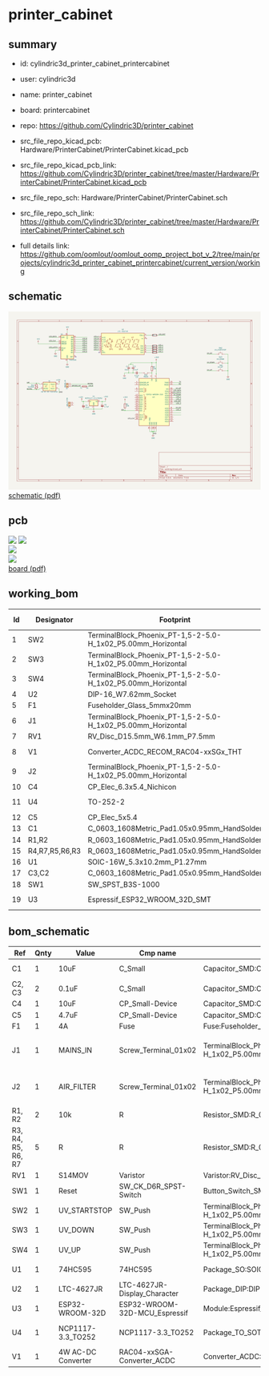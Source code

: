 # printer_cabinet
 
## summary 
* id: cylindric3d_printer_cabinet_printercabinet
* user: cylindric3d
* name: printer_cabinet
* board: printercabinet
* repo: https://github.com/Cylindric3D/printer_cabinet
* src_file_repo_kicad_pcb: Hardware/PrinterCabinet/PrinterCabinet.kicad_pcb
* src_file_repo_kicad_pcb_link: https://github.com/Cylindric3D/printer_cabinet/tree/master/Hardware/PrinterCabinet/PrinterCabinet.kicad_pcb


* src_file_repo_sch: Hardware/PrinterCabinet/PrinterCabinet.sch
* src_file_repo_sch_link: https://github.com/Cylindric3D/printer_cabinet/tree/master/Hardware/PrinterCabinet/PrinterCabinet.sch
* full details link: https://github.com/oomlout/oomlout_oomp_project_bot_v_2/tree/main/projects/cylindric3d_printer_cabinet_printercabinet/current_version/working  

## schematic  
![](working_schematic_600.png)  
[schematic (pdf)](working_schematic.pdf) 






















## pcb  
![](working_3d_600.png) 
![](working_3d_front_600.png)  
![](working_3d_back_600.png)  
![](working_600.png)  
[board (pdf)](working.pdf)  

## working_bom
| Id | Designator | Footprint | Quantity | Designation | Supplier and ref |  | None | 
| --- | --- | --- | --- | --- | --- | --- | --- | 
| 1 | SW2 | TerminalBlock_Phoenix_PT-1,5-2-5.0-H_1x02_P5.00mm_Horizontal | 1 | UV_STARTSTOP |  |  | [''] | 
| 2 | SW3 | TerminalBlock_Phoenix_PT-1,5-2-5.0-H_1x02_P5.00mm_Horizontal | 1 | UV_DOWN |  |  | [''] | 
| 3 | SW4 | TerminalBlock_Phoenix_PT-1,5-2-5.0-H_1x02_P5.00mm_Horizontal | 1 | UV_UP |  |  | [''] | 
| 4 | U2 | DIP-16_W7.62mm_Socket | 1 | LTC-4627JR |  |  | [''] | 
| 5 | F1 | Fuseholder_Glass_5mmx20mm | 1 | 4A |  |  | [''] | 
| 6 | J1 | TerminalBlock_Phoenix_PT-1,5-2-5.0-H_1x02_P5.00mm_Horizontal | 1 | MAINS_IN |  |  | [''] | 
| 7 | RV1 | RV_Disc_D15.5mm_W6.1mm_P7.5mm | 1 | S14MOV |  |  | [''] | 
| 8 | V1 | Converter_ACDC_RECOM_RAC04-xxSGx_THT | 1 | 4W AC-DC Converter |  |  | [''] | 
| 9 | J2 | TerminalBlock_Phoenix_PT-1,5-2-5.0-H_1x02_P5.00mm_Horizontal | 1 | AIR_FILTER |  |  | [''] | 
| 10 | C4 | CP_Elec_6.3x5.4_Nichicon | 1 | 10uF |  |  | [''] | 
| 11 | U4 | TO-252-2 | 1 | NCP1117-3.3_TO252 |  |  | [''] | 
| 12 | C5 | CP_Elec_5x5.4 | 1 | 4.7uF |  |  | [''] | 
| 13 | C1 | C_0603_1608Metric_Pad1.05x0.95mm_HandSolder | 1 | 10uF |  |  | [''] | 
| 14 | R1,R2 | R_0603_1608Metric_Pad1.05x0.95mm_HandSolder | 2 | 10k |  |  | [''] | 
| 15 | R4,R7,R5,R6,R3 | R_0603_1608Metric_Pad1.05x0.95mm_HandSolder | 5 | R |  |  | [''] | 
| 16 | U1 | SOIC-16W_5.3x10.2mm_P1.27mm | 1 | 74HC595 |  |  | [''] | 
| 17 | C3,C2 | C_0603_1608Metric_Pad1.05x0.95mm_HandSolder | 2 | 0.1uF |  |  | [''] | 
| 18 | SW1 | SW_SPST_B3S-1000 | 1 | Reset |  |  | [''] | 
| 19 | U3 | Espressif_ESP32_WROOM_32D_SMT | 1 | ESP32-WROOM-32D |  |  | [''] | 


## bom_schematic
| Ref | Qnty | Value | Cmp name | Footprint | Description | Vendor | DNP | 
| --- | --- | --- | --- | --- | --- | --- | --- | 
| C1 | 1 | 10uF | C_Small | Capacitor_SMD:C_0603_1608Metric_Pad1.05x0.95mm_HandSolder | Unpolarized capacitor, small symbol |  |  | 
| C2, C3 | 2 | 0.1uF | C_Small | Capacitor_SMD:C_0603_1608Metric_Pad1.05x0.95mm_HandSolder | Unpolarized capacitor, small symbol |  |  | 
| C4 | 1 | 10uF | CP_Small-Device | Capacitor_SMD:CP_Elec_6.3x5.4_Nichicon |  |  |  | 
| C5 | 1 | 4.7uF | CP_Small-Device | Capacitor_SMD:CP_Elec_5x5.4 |  |  |  | 
| F1 | 1 | 4A | Fuse | Fuse:Fuseholder_Glass_5mmx20mm | Fuse | Mouser |  | 
| J1 | 1 | MAINS_IN | Screw_Terminal_01x02 | TerminalBlock_Phoenix:TerminalBlock_Phoenix_PT-1,5-2-5.0-H_1x02_P5.00mm_Horizontal | Generic screw terminal, single row, 01x02, script generated (kicad-library-utils/schlib/autogen/connector/) | Mouser |  | 
| J2 | 1 | AIR_FILTER | Screw_Terminal_01x02 | TerminalBlock_Phoenix:TerminalBlock_Phoenix_PT-1,5-2-5.0-H_1x02_P5.00mm_Horizontal | Generic screw terminal, single row, 01x02, script generated (kicad-library-utils/schlib/autogen/connector/) | Mouser |  | 
| R1, R2 | 2 | 10k | R | Resistor_SMD:R_0603_1608Metric_Pad1.05x0.95mm_HandSolder | Resistor |  |  | 
| R3, R4, R5, R6, R7 | 5 | R | R | Resistor_SMD:R_0603_1608Metric_Pad1.05x0.95mm_HandSolder | Resistor |  |  | 
| RV1 | 1 | S14MOV | Varistor | Varistor:RV_Disc_D15.5mm_W6.1mm_P7.5mm | Voltage dependent resistor | Mouser |  | 
| SW1 | 1 | Reset | SW_CK_D6R_SPST-Switch | Button_Switch_SMD:SW_SPST_B3S-1000 |  |  |  | 
| SW2 | 1 | UV_STARTSTOP | SW_Push | TerminalBlock_Phoenix:TerminalBlock_Phoenix_PT-1,5-2-5.0-H_1x02_P5.00mm_Horizontal | Push button switch, generic, two pins |  |  | 
| SW3 | 1 | UV_DOWN | SW_Push | TerminalBlock_Phoenix:TerminalBlock_Phoenix_PT-1,5-2-5.0-H_1x02_P5.00mm_Horizontal | Push button switch, generic, two pins |  |  | 
| SW4 | 1 | UV_UP | SW_Push | TerminalBlock_Phoenix:TerminalBlock_Phoenix_PT-1,5-2-5.0-H_1x02_P5.00mm_Horizontal | Push button switch, generic, two pins |  |  | 
| U1 | 1 | 74HC595 | 74HC595 | Package_SO:SOIC-16W_5.3x10.2mm_P1.27mm | 8-bit serial in/out Shift Register 3-State Outputs |  |  | 
| U2 | 1 | LTC-4627JR | LTC-4627JR-Display_Character | Package_DIP:DIP-16_W7.62mm_Socket |  |  |  | 
| U3 | 1 | ESP32-WROOM-32D | ESP32-WROOM-32D-MCU_Espressif | Module:Espressif_ESP32_WROOM_32D_SMT |  |  |  | 
| U4 | 1 | NCP1117-3.3_TO252 | NCP1117-3.3_TO252 | Package_TO_SOT_SMD:TO-252-2 | 1A Low drop-out regulator, Fixed Output 3.3V, TO-252 (DPAK) |  |  | 
| V1 | 1 | 4W AC-DC Converter | RAC04-xxSGA-Converter_ACDC | Converter_ACDC:Converter_ACDC_RECOM_RAC04-xxSGx_THT |  |  |  | 



